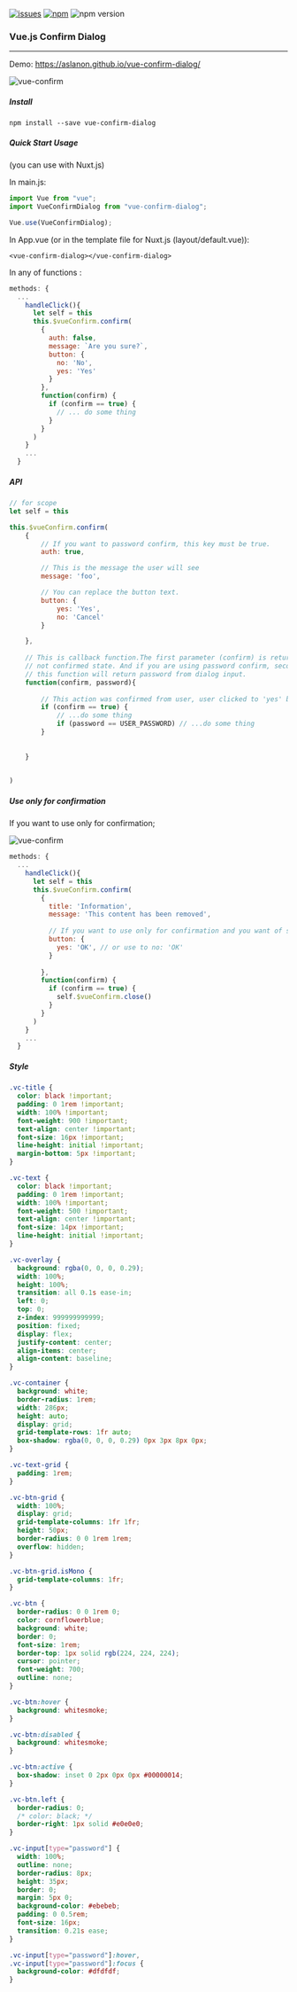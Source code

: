 [![issues](https://badgen.net/github/issues/aslanon/vue-confirm-dialog)](https://badge.fury.io/js/vue-confirm-dialog) [![npm](https://img.shields.io/npm/dm/vue-confirm-dialog.svg)](https://www.npmjs.com/package/vue-confirm-dialog) ![npm version](https://badge.fury.io/js/vue-confirm-dialog.svg)

### Vue.js Confirm Dialog

---

Demo: https://aslanon.github.io/vue-confirm-dialog/

![vue-confirm](https://media.giphy.com/media/IcjDD7frmVB0KaGvG4/source.gif)



##### Install

```
npm install --save vue-confirm-dialog
```



##### Quick Start Usage 

(you can use with Nuxt.js)

In main.js: 

```js
import Vue from "vue";
import VueConfirmDialog from "vue-confirm-dialog";

Vue.use(VueConfirmDialog);
```



In App.vue (or in the template file for Nuxt.js (layout/default.vue)):

```vue
<vue-confirm-dialog></vue-confirm-dialog>
```



In any of functions :

```js
methods: {
  ...
    handleClick(){
      let self = this
      this.$vueConfirm.confirm(
        {
          auth: false,
          message: `Are you sure?`,
          button: {
            no: 'No',
            yes: 'Yes'
          }
        },
        function(confirm) {
          if (confirm == true) {
            // ... do some thing
          }
        }
      )
    }
	...
  }
```



##### API

```js
// for scope
let self = this

this.$vueConfirm.confirm(
    {	
        // If you want to password confirm, this key must be true.
        auth: true,

        // This is the message the user will see
        message: 'foo',

        // You can replace the button text. 
        button: {
            yes: 'Yes',
            no: 'Cancel'
        }

    },
    
    // This is callback function.The first parameter (confirm) is returned confirmed or
    // not confirmed state. And if you are using password confirm, second parameter of 
    // this function will return password from dialog input. 
    function(confirm, password){
		
   		// This action was confirmed from user, user clicked to 'yes' button
    	if (confirm == true) {
            // ...do some thing
            if (password == USER_PASSWORD) // ...do some thing
        }
                  
            
	}
 

)
```



##### Use only for confirmation

If you want to use only for confirmation;

![vue-confirm](https://media.giphy.com/media/gFbTGQx1b0ZEDWKx73/source.gif)

```js
methods: {
  ...
    handleClick(){
      let self = this
      this.$vueConfirm.confirm(
        {
          title: 'Information',
          message: 'This content has been removed',
            
          // If you want to use only for confirmation and you want of see one button in 		  // dialog, you can use only one of  'no' or 'yes' object keys.
          button: {
          	yes: 'OK', // or use to no: 'OK'
          }
            
        },
        function(confirm) {
          if (confirm == true) {
            self.$vueConfirm.close()
          }
        }
      )
    }
	...
  }
```



##### Style

```css
.vc-title {
  color: black !important;
  padding: 0 1rem !important;
  width: 100% !important;
  font-weight: 900 !important;
  text-align: center !important;
  font-size: 16px !important;
  line-height: initial !important;
  margin-bottom: 5px !important;
}

.vc-text {
  color: black !important;
  padding: 0 1rem !important;
  width: 100% !important;
  font-weight: 500 !important;
  text-align: center !important;
  font-size: 14px !important;
  line-height: initial !important;
}

.vc-overlay {
  background: rgba(0, 0, 0, 0.29);
  width: 100%;
  height: 100%;
  transition: all 0.1s ease-in;
  left: 0;
  top: 0;
  z-index: 999999999999;
  position: fixed;
  display: flex;
  justify-content: center;
  align-items: center;
  align-content: baseline;
}

.vc-container {
  background: white;
  border-radius: 1rem;
  width: 286px;
  height: auto;
  display: grid;
  grid-template-rows: 1fr auto;
  box-shadow: rgba(0, 0, 0, 0.29) 0px 3px 8px 0px;
}

.vc-text-grid {
  padding: 1rem;
}

.vc-btn-grid {
  width: 100%;
  display: grid;
  grid-template-columns: 1fr 1fr;
  height: 50px;
  border-radius: 0 0 1rem 1rem;
  overflow: hidden;
}

.vc-btn-grid.isMono {
  grid-template-columns: 1fr;
}

.vc-btn {
  border-radius: 0 0 1rem 0;
  color: cornflowerblue;
  background: white;
  border: 0;
  font-size: 1rem;
  border-top: 1px solid rgb(224, 224, 224);
  cursor: pointer;
  font-weight: 700;
  outline: none;
}

.vc-btn:hover {
  background: whitesmoke;
}

.vc-btn:disabled {
  background: whitesmoke;
}

.vc-btn:active {
  box-shadow: inset 0 2px 0px 0px #00000014;
}

.vc-btn.left {
  border-radius: 0;
  /* color: black; */
  border-right: 1px solid #e0e0e0;
}

.vc-input[type="password"] {
  width: 100%;
  outline: none;
  border-radius: 8px;
  height: 35px;
  border: 0;
  margin: 5px 0;
  background-color: #ebebeb;
  padding: 0 0.5rem;
  font-size: 16px;
  transition: 0.21s ease;
}

.vc-input[type="password"]:hover,
.vc-input[type="password"]:focus {
  background-color: #dfdfdf;
}
```

